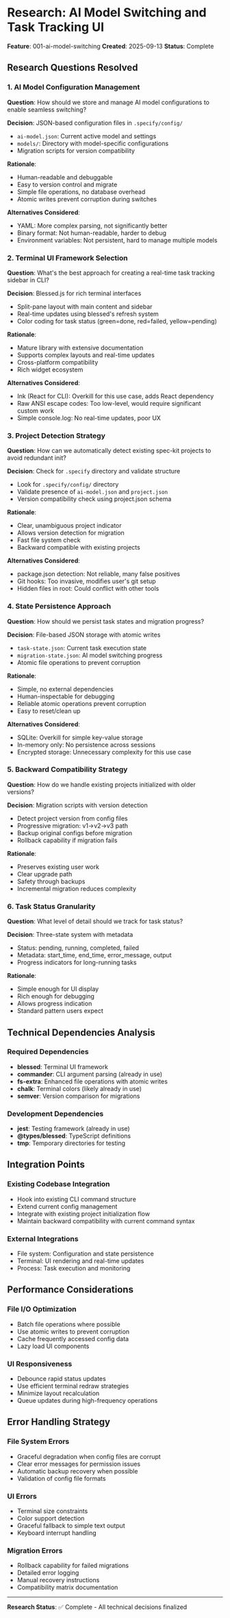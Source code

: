 # Research: AI Model Switching and Task Tracking UI

**Feature**: 001-ai-model-switching
**Created**: 2025-09-13
**Status**: Complete

## Research Questions Resolved

### 1. AI Model Configuration Management
**Question**: How should we store and manage AI model configurations to enable seamless switching?

**Decision**: JSON-based configuration files in `.specify/config/`
- `ai-model.json`: Current active model and settings
- `models/`: Directory with model-specific configurations
- Migration scripts for version compatibility

**Rationale**:
- Human-readable and debuggable
- Easy to version control and migrate
- Simple file operations, no database overhead
- Atomic writes prevent corruption during switches

**Alternatives Considered**:
- YAML: More complex parsing, not significantly better
- Binary format: Not human-readable, harder to debug
- Environment variables: Not persistent, hard to manage multiple models

### 2. Terminal UI Framework Selection
**Question**: What's the best approach for creating a real-time task tracking sidebar in CLI?

**Decision**: Blessed.js for rich terminal interfaces
- Split-pane layout with main content and sidebar
- Real-time updates using blessed's refresh system
- Color coding for task status (green=done, red=failed, yellow=pending)

**Rationale**:
- Mature library with extensive documentation
- Supports complex layouts and real-time updates
- Cross-platform compatibility
- Rich widget ecosystem

**Alternatives Considered**:
- Ink (React for CLI): Overkill for this use case, adds React dependency
- Raw ANSI escape codes: Too low-level, would require significant custom work
- Simple console.log: No real-time updates, poor UX

### 3. Project Detection Strategy
**Question**: How can we automatically detect existing spec-kit projects to avoid redundant init?

**Decision**: Check for `.specify` directory and validate structure
- Look for `.specify/config/` directory
- Validate presence of `ai-model.json` and `project.json`
- Version compatibility check using project.json schema

**Rationale**:
- Clear, unambiguous project indicator
- Allows version detection for migration
- Fast file system check
- Backward compatible with existing projects

**Alternatives Considered**:
- package.json detection: Not reliable, many false positives
- Git hooks: Too invasive, modifies user's git setup
- Hidden files in root: Could conflict with other tools

### 4. State Persistence Approach
**Question**: How should we persist task states and migration progress?

**Decision**: File-based JSON storage with atomic writes
- `task-state.json`: Current task execution state
- `migration-state.json`: AI model switching progress
- Atomic file operations to prevent corruption

**Rationale**:
- Simple, no external dependencies
- Human-inspectable for debugging
- Reliable atomic operations prevent corruption
- Easy to reset/clean up

**Alternatives Considered**:
- SQLite: Overkill for simple key-value storage
- In-memory only: No persistence across sessions
- Encrypted storage: Unnecessary complexity for this use case

### 5. Backward Compatibility Strategy
**Question**: How do we handle existing projects initialized with older versions?

**Decision**: Migration scripts with version detection
- Detect project version from config files
- Progressive migration: v1→v2→v3 path
- Backup original configs before migration
- Rollback capability if migration fails

**Rationale**:
- Preserves existing user work
- Clear upgrade path
- Safety through backups
- Incremental migration reduces complexity

### 6. Task Status Granularity
**Question**: What level of detail should we track for task status?

**Decision**: Three-state system with metadata
- Status: pending, running, completed, failed
- Metadata: start_time, end_time, error_message, output
- Progress indicators for long-running tasks

**Rationale**:
- Simple enough for UI display
- Rich enough for debugging
- Allows progress indication
- Standard pattern users expect

## Technical Dependencies Analysis

### Required Dependencies
- **blessed**: Terminal UI framework
- **commander**: CLI argument parsing (already in use)
- **fs-extra**: Enhanced file operations with atomic writes
- **chalk**: Terminal colors (likely already in use)
- **semver**: Version comparison for migrations

### Development Dependencies
- **jest**: Testing framework (already in use)
- **@types/blessed**: TypeScript definitions
- **tmp**: Temporary directories for testing

## Integration Points

### Existing Codebase Integration
- Hook into existing CLI command structure
- Extend current config management
- Integrate with existing project initialization flow
- Maintain backward compatibility with current command syntax

### External Integrations
- File system: Configuration and state persistence
- Terminal: UI rendering and real-time updates
- Process: Task execution and monitoring

## Performance Considerations

### File I/O Optimization
- Batch file operations where possible
- Use atomic writes to prevent corruption
- Cache frequently accessed config data
- Lazy load UI components

### UI Responsiveness
- Debounce rapid status updates
- Use efficient terminal redraw strategies
- Minimize layout recalculation
- Queue updates during high-frequency operations

## Error Handling Strategy

### File System Errors
- Graceful degradation when config files are corrupt
- Clear error messages for permission issues
- Automatic backup recovery when possible
- Validation of config file formats

### UI Errors
- Terminal size constraints
- Color support detection
- Graceful fallback to simple text output
- Keyboard interrupt handling

### Migration Errors
- Rollback capability for failed migrations
- Detailed error logging
- Manual recovery instructions
- Compatibility matrix documentation

---

**Research Status**: ✅ Complete - All technical decisions finalized